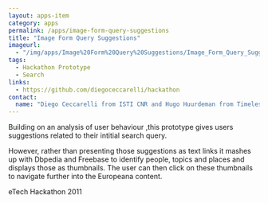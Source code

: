 ```yaml
---
layout: apps-item
category: apps
permalink: /apps/image-form-query-suggestions
title: "Image Form Query Suggestions"
imageurl:
  - "/img/apps/Image%20Form%20Query%20Suggestions/Image_Form_Query_Suggestions.jpg"
tags:
  - Hackathon Prototype
  - Search
links:
  - https://github.com/diegoceccarelli/hackathon
contact: 
  name: "Diego Ceccarelli from ISTI CNR and Hugo Huurdeman from Timeless Future"
---
```


Building on an analysis of user behaviour ,this prototype gives users suggestions related to their intitial search query.

However, rather than presenting those suggestions as text links it mashes up with Dbpedia and Freebase to identify people, topics and places and displays those as thumbnails. The user can then click on these thumbnails to navigate further into the Europeana content.

eTech Hackathon 2011
